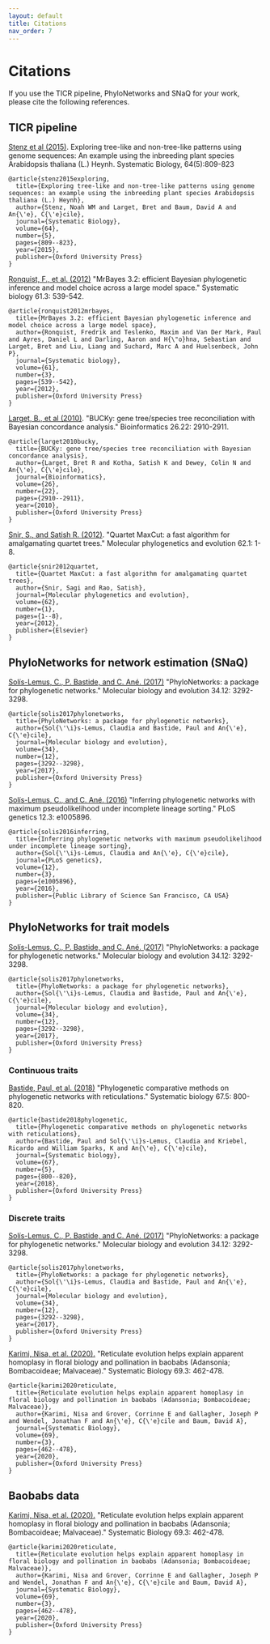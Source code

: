 ```yaml
---
layout: default
title: Citations
nav_order: 7
---
```


# Citations

If you use the TICR pipeline, PhyloNetworks and SNaQ for your work, please cite the following references.

## TICR pipeline

[Stenz et al (2015)](https://academic.oup.com/sysbio/article/64/5/809/1686317). Exploring tree-like and non-tree-like patterns using genome sequences: An example using the inbreeding plant species Arabidopsis thaliana (L.) Heynh. Systematic Biology, 64(5):809-823

```
@article{stenz2015exploring,
  title={Exploring tree-like and non-tree-like patterns using genome sequences: an example using the inbreeding plant species Arabidopsis thaliana (L.) Heynh},
  author={Stenz, Noah WM and Larget, Bret and Baum, David A and An{\'e}, C{\'e}cile},
  journal={Systematic Biology},
  volume={64},
  number={5},
  pages={809--823},
  year={2015},
  publisher={Oxford University Press}
}
```

[Ronquist, F., et al. (2012)](https://academic.oup.com/bioinformatics/article/19/12/1572/257621) "MrBayes 3.2: efficient Bayesian phylogenetic inference and model choice across a large model space." Systematic biology 61.3: 539-542.

```
@article{ronquist2012mrbayes,
  title={MrBayes 3.2: efficient Bayesian phylogenetic inference and model choice across a large model space},
  author={Ronquist, Fredrik and Teslenko, Maxim and Van Der Mark, Paul and Ayres, Daniel L and Darling, Aaron and H{\"o}hna, Sebastian and Larget, Bret and Liu, Liang and Suchard, Marc A and Huelsenbeck, John P},
  journal={Systematic biology},
  volume={61},
  number={3},
  pages={539--542},
  year={2012},
  publisher={Oxford University Press}
}
```

[Larget, B., et al (2010)](https://academic.oup.com/bioinformatics/article/26/22/2910/227750). "BUCKy: gene tree/species tree reconciliation with Bayesian concordance analysis." Bioinformatics 26.22: 2910-2911.

```
@article{larget2010bucky,
  title={BUCKy: gene tree/species tree reconciliation with Bayesian concordance analysis},
  author={Larget, Bret R and Kotha, Satish K and Dewey, Colin N and An{\'e}, C{\'e}cile},
  journal={Bioinformatics},
  volume={26},
  number={22},
  pages={2910--2911},
  year={2010},
  publisher={Oxford University Press}
}
```

[Snir, S., and Satish R. (2012)](https://www.sciencedirect.com/science/article/pii/S1055790311003101?casa_token=InAaFNFYm9wAAAAA:Jlan_HCQqNfRQ4NU3Zg1Ghzp99sJbbtuZCmNw9j9ZFAgTSHVbfomLp1ipWcVeoCTdoi18_AjAA). "Quartet MaxCut: a fast algorithm for amalgamating quartet trees." Molecular phylogenetics and evolution 62.1: 1-8.

```
@article{snir2012quartet,
  title={Quartet MaxCut: a fast algorithm for amalgamating quartet trees},
  author={Snir, Sagi and Rao, Satish},
  journal={Molecular phylogenetics and evolution},
  volume={62},
  number={1},
  pages={1--8},
  year={2012},
  publisher={Elsevier}
}
```

## PhyloNetworks for network estimation (SNaQ)

[Solís-Lemus, C., P. Bastide, and C. Ané. (2017)](https://academic.oup.com/mbe/article/34/12/3292/4103410) "PhyloNetworks: a package for phylogenetic networks." Molecular biology and evolution 34.12: 3292-3298.

```
@article{solis2017phylonetworks,
  title={PhyloNetworks: a package for phylogenetic networks},
  author={Sol{\'\i}s-Lemus, Claudia and Bastide, Paul and An{\'e}, C{\'e}cile},
  journal={Molecular biology and evolution},
  volume={34},
  number={12},
  pages={3292--3298},
  year={2017},
  publisher={Oxford University Press}
}
```

[Solís-Lemus, C., and C. Ané. (2016)](https://journals.plos.org/plosgenetics/article?id=10.1371/journal.pgen.1005896) "Inferring phylogenetic networks with maximum pseudolikelihood under incomplete lineage sorting." PLoS genetics 12.3: e1005896.

```
@article{solis2016inferring,
  title={Inferring phylogenetic networks with maximum pseudolikelihood under incomplete lineage sorting},
  author={Sol{\'\i}s-Lemus, Claudia and An{\'e}, C{\'e}cile},
  journal={PLoS genetics},
  volume={12},
  number={3},
  pages={e1005896},
  year={2016},
  publisher={Public Library of Science San Francisco, CA USA}
}
```

## PhyloNetworks for trait models

[Solís-Lemus, C., P. Bastide, and C. Ané. (2017)](https://academic.oup.com/mbe/article/34/12/3292/4103410) "PhyloNetworks: a package for phylogenetic networks." Molecular biology and evolution 34.12: 3292-3298.

```
@article{solis2017phylonetworks,
  title={PhyloNetworks: a package for phylogenetic networks},
  author={Sol{\'\i}s-Lemus, Claudia and Bastide, Paul and An{\'e}, C{\'e}cile},
  journal={Molecular biology and evolution},
  volume={34},
  number={12},
  pages={3292--3298},
  year={2017},
  publisher={Oxford University Press}
}
```

### Continuous traits

[Bastide, Paul, et al. (2018)](https://academic.oup.com/sysbio/article/67/5/800/4985806) "Phylogenetic comparative methods on phylogenetic networks with reticulations." Systematic biology 67.5: 800-820.

```
@article{bastide2018phylogenetic,
  title={Phylogenetic comparative methods on phylogenetic networks with reticulations},
  author={Bastide, Paul and Sol{\'\i}s-Lemus, Claudia and Kriebel, Ricardo and William Sparks, K and An{\'e}, C{\'e}cile},
  journal={Systematic biology},
  volume={67},
  number={5},
  pages={800--820},
  year={2018},
  publisher={Oxford University Press}
}
```

### Discrete traits

[Solís-Lemus, C., P. Bastide, and C. Ané. (2017)](https://academic.oup.com/mbe/article/34/12/3292/4103410) "PhyloNetworks: a package for phylogenetic networks." Molecular biology and evolution 34.12: 3292-3298.

```
@article{solis2017phylonetworks,
  title={PhyloNetworks: a package for phylogenetic networks},
  author={Sol{\'\i}s-Lemus, Claudia and Bastide, Paul and An{\'e}, C{\'e}cile},
  journal={Molecular biology and evolution},
  volume={34},
  number={12},
  pages={3292--3298},
  year={2017},
  publisher={Oxford University Press}
}
```

[Karimi, Nisa, et al. (2020).](https://academic.oup.com/sysbio/article/69/3/462/5613901) "Reticulate evolution helps explain apparent homoplasy in floral biology and pollination in baobabs (Adansonia; Bombacoideae; Malvaceae)." Systematic Biology 69.3: 462-478.

```
@article{karimi2020reticulate,
  title={Reticulate evolution helps explain apparent homoplasy in floral biology and pollination in baobabs (Adansonia; Bombacoideae; Malvaceae)},
  author={Karimi, Nisa and Grover, Corrinne E and Gallagher, Joseph P and Wendel, Jonathan F and An{\'e}, C{\'e}cile and Baum, David A},
  journal={Systematic Biology},
  volume={69},
  number={3},
  pages={462--478},
  year={2020},
  publisher={Oxford University Press}
}
```

## Baobabs data

[Karimi, Nisa, et al. (2020).](https://academic.oup.com/sysbio/article/69/3/462/5613901) "Reticulate evolution helps explain apparent homoplasy in floral biology and pollination in baobabs (Adansonia; Bombacoideae; Malvaceae)." Systematic Biology 69.3: 462-478.

```
@article{karimi2020reticulate,
  title={Reticulate evolution helps explain apparent homoplasy in floral biology and pollination in baobabs (Adansonia; Bombacoideae; Malvaceae)},
  author={Karimi, Nisa and Grover, Corrinne E and Gallagher, Joseph P and Wendel, Jonathan F and An{\'e}, C{\'e}cile and Baum, David A},
  journal={Systematic Biology},
  volume={69},
  number={3},
  pages={462--478},
  year={2020},
  publisher={Oxford University Press}
}
```